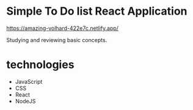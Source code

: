# Simple To Do list React Application

https://amazing-volhard-422e7c.netlify.app/

Studying and reviewing basic concepts. 

# technologies

- JavaScript
- CSS
- React
- NodeJS
